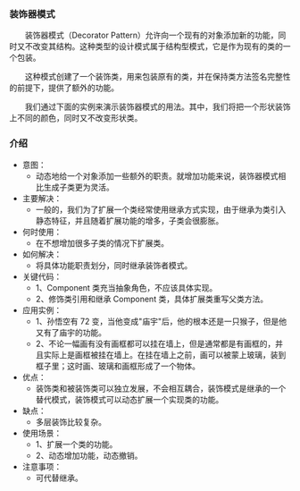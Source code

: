 ### 装饰器模式
&emsp;&emsp;装饰器模式（Decorator Pattern）允许向一个现有的对象添加新的功能，同时又不改变其结构。这种类型的设计模式属于结构型模式，它是作为现有的类的一个包装。

&emsp;&emsp;这种模式创建了一个装饰类，用来包装原有的类，并在保持类方法签名完整性的前提下，提供了额外的功能。

&emsp;&emsp;我们通过下面的实例来演示装饰器模式的用法。其中，我们将把一个形状装饰上不同的颜色，同时又不改变形状类。

### 介绍
- 意图：
    - 动态地给一个对象添加一些额外的职责。就增加功能来说，装饰器模式相比生成子类更为灵活。
- 主要解决：
    - 一般的，我们为了扩展一个类经常使用继承方式实现，由于继承为类引入静态特征，并且随着扩展功能的增多，子类会很膨胀。
- 何时使用：
    - 在不想增加很多子类的情况下扩展类。
- 如何解决：
    - 将具体功能职责划分，同时继承装饰者模式。
- 关键代码： 
    - 1、Component 类充当抽象角色，不应该具体实现。 
    - 2、修饰类引用和继承 Component 类，具体扩展类重写父类方法。
- 应用实例： 
    - 1、孙悟空有 72 变，当他变成"庙宇"后，他的根本还是一只猴子，但是他又有了庙宇的功能。 
    - 2、不论一幅画有没有画框都可以挂在墙上，但是通常都是有画框的，并且实际上是画框被挂在墙上。在挂在墙上之前，画可以被蒙上玻璃，装到框子里；这时画、玻璃和画框形成了一个物体。
- 优点：
    - 装饰类和被装饰类可以独立发展，不会相互耦合，装饰模式是继承的一个替代模式，装饰模式可以动态扩展一个实现类的功能。
- 缺点：
    - 多层装饰比较复杂。
- 使用场景： 
    - 1、扩展一个类的功能。 
    - 2、动态增加功能，动态撤销。
- 注意事项：
    - 可代替继承。